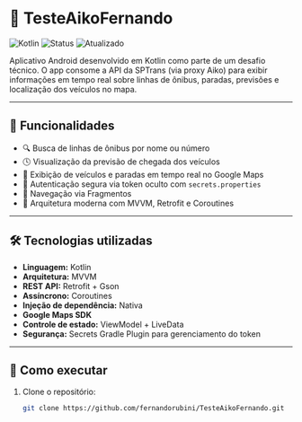 # 🚌 TesteAikoFernando

![Kotlin](https://img.shields.io/badge/Kotlin-blue?logo=java)
![Status](https://img.shields.io/badge/Status-Desenvolvido-yellow)
![Atualizado](https://img.shields.io/badge/Atualizado-2025-brightgreen)

Aplicativo Android desenvolvido em Kotlin como parte de um desafio técnico. O app consome a API da SPTrans (via proxy Aiko) para exibir informações em tempo real sobre linhas de ônibus, paradas, previsões e localização dos veículos no mapa.

---

## 📱 Funcionalidades

- 🔍 Busca de linhas de ônibus por nome ou número
- 🕓 Visualização da previsão de chegada dos veículos
- 📍 Exibição de veículos e paradas em tempo real no Google Maps
- 🔐 Autenticação segura via token oculto com `secrets.properties`
- 🧭 Navegação via Fragmentos
- 🧩 Arquitetura moderna com MVVM, Retrofit e Coroutines

---

## 🛠️ Tecnologias utilizadas

- **Linguagem:** Kotlin
- **Arquitetura:** MVVM
- **REST API:** Retrofit + Gson
- **Assíncrono:** Coroutines
- **Injeção de dependência:** Nativa
- **Google Maps SDK**
- **Controle de estado:** ViewModel + LiveData
- **Segurança:** Secrets Gradle Plugin para gerenciamento do token

---

## 🚀 Como executar

1. Clone o repositório:
   ```bash
   git clone https://github.com/fernandorubini/TesteAikoFernando.git
